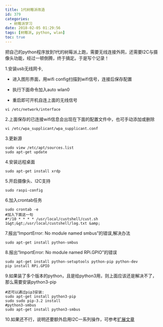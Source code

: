 ```yaml
---
title: 1代树莓派改造
id: 379
categories:
  - 树莓派学习
date: 2018-02-05 01:29:56
tags: [树莓派, python, wlan]
toc: true
---
```


把自己的python程序放到1代的树莓派上跑，需要无线连接外网，还需要I2C与摄像头功能，经过一顿倒腾，终于搞定。于是写个记录！ 
<!--more-->

1.安装usb无线网卡,

+ 进入图形界面，用wifi config扫描到wifi信号，连接后保存配置

+ 执行下面命令加入auto wlan0

+ 重启即可开机自连上面的无线信号

``` shell 
vi /etc/network/interface 
```

2.上面保存的已连接wifi信息会出现在下面的配置文件中，也可手动添加或删除

``` shell 
vi /etc/wpa_supplicant/wpa_supplicant.conf
``` 

3.更新源
``` shell 
sudo view /etc/apt/sources.list
sudo apt-get update 
```

4.安装远程桌面
``` shell 
sudo apt-get install xrdp 
```

5.开启摄像头、I2C支持
``` shell 
sudo raspi-config 
```

6.加入crontab任务
``` shell 
sudo crontab -e 
#加入下面这一句
#*/10 * * * * /usr/local/custshell/cust.sh 1&gt;&gt;/usr/local/custshell/log.txt &amp; 
```

7.报出“ImportError: No module named smbus”的错误,解决办法 
``` shell 
sudo apt-get install python-smbus 
```

8.报出“ImportError: No module named RPi.GPIO”的错误
``` shell 
sudo apt-get install python-setuptools python-pip python-dev
pip install RPi.GPIO 
```

9.如果装了多个版本的python，且是给python3用，则上面应该还是解决不了，那么需要安装python3-pip
``` shell 
#还可以通过pip3安装: 
sudo apt-get install python3-pip 
sudo sudo pip-3.2 install
#python3-smbus
sudo apt-get install python3-smbus 
```

10.如果还不行，说明还要额外启用I2C一系列操作，可参考[扩展文章](http://www.cnblogs.com/hangxin1940/archive/2013/04/02/2997077.html)
 